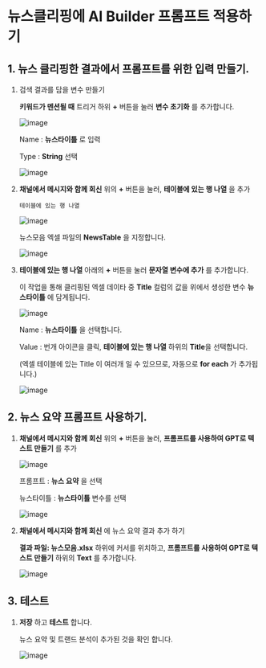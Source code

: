# 뉴스클리핑에 AI Builder 프롬프트 적용하기

## 1. 뉴스 클리핑한 결과에서 프롬프트를 위한 입력 만들기.

1. 검색 결과를 담을 변수 만들기

    **키워드가 멘션될 때** 트리거 하위 **+** 버튼을 눌러 **변수 초기화** 를 추가합니다.
   
    ![image](https://github.com/user-attachments/assets/2fafffaf-1858-4a09-b76a-93140648fb12)

    Name : **뉴스타이틀** 로 입력

    Type : **String** 선택

    ![image](https://github.com/user-attachments/assets/24f23afb-aeae-4a4b-8d07-2a38c20fd801)

2. **채널에서 메시지와 함께 회신** 위의 **+** 버튼을 눌러, **테이블에 있는 행 나열** 을 추가

     ```
     테이블에 있는 행 나열
     ```
    ![image](https://github.com/user-attachments/assets/8a4e8d14-f7ec-4ad1-b66e-c261e9e92bd6)

    뉴스모음 엑셀 파일의 **NewsTable** 을 지정합니다.

    ![image](https://github.com/user-attachments/assets/7ce174c5-ff8b-4004-96af-ec0b3b7d0414)

3. **테이블에 있는 행 나열** 아래의 **+** 버튼을 눌러 **문자열 변수에 추가** 를 추가합니다.

    이 작업을 통해 클리핑된 엑셀 데이타 중 **Title** 컬럼의 값을 위에서 생성한 변수 **뉴스타이틀** 에 담게됩니다.

    ![image](https://github.com/user-attachments/assets/9aee5ac2-4b3c-4dc2-b144-e29206c36ee8)

    Name : **뉴스타이틀** 을 선택합니다.

    Value : 번개 아이콘을 클릭, **테이블에 있는 행 나열** 하위의 **Title**을 선택합니다.

    (엑셀 테이블에 있는 Title 이 여러개 일 수 있으므로, 자동으로 **for each** 가 추가됩니다.)

    ![image](https://github.com/user-attachments/assets/981afca0-4ec2-4c1b-bdeb-406684a2dc95)


## 2. 뉴스 요약 프롬프트 사용하기.

1. **채널에서 메시지와 함께 회신** 위의 **+** 버튼을 눌러, **프롬프트를 사용하여 GPT로 텍스트 만들기** 를 추가

    ![image](https://github.com/user-attachments/assets/a82414ea-c9d9-4fbe-a555-e4cf47fd9c71)

    프롬프트 : **뉴스 요약** 을 선택

    뉴스타이틀 : **뉴스타이틀** 변수를 선택 

    ![image](https://github.com/user-attachments/assets/f992bf74-cb17-4826-8da2-c94006072f20)



2. **채널에서 메시지와 함께 회신** 에 뉴스 요약 결과 추가 하기

    **결과 파일: 뉴스모음.xlsx** 하위에 커서를 위치하고, **프롬프트를 사용하여 GPT로 텍스트 만들기** 하위의 **Text** 를 추가합니다.

    ![image](https://github.com/user-attachments/assets/625f5528-1041-4cef-a9a2-84b72fbd392f)


## 3. 테스트


1. **저장** 하고 **테스트** 합니다.

    뉴스 요약 및 트랜드 분석이 추가된 것을 확인 합니다.
   
    ![image](https://github.com/user-attachments/assets/76235c08-023f-42a8-ba77-5798982bd328)

   
